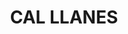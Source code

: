 ---
layout: test
title:  "CAL LLANES"
collections: ["patrimoni-arquitectonic", "bcil-previstos-cbp"]
coordinates:
  - group1:
        - [1.461637512943658, 42.358379025286297]
        - [1.461697995831108, 42.358390267844392]
        - [1.461728638470892, 42.358287204676856]
        - [1.461744344449185, 42.358289084381362]
        - [1.461779426534255, 42.35816978251416]
        - [1.461664556447216, 42.358156871361388]
        - [1.461659654301266, 42.358212245728303]
        - [1.461658499198697, 42.3582855332699]
        - [1.461666638464961, 42.35828626835135]
        - [1.461665524554544, 42.358291573153942]
        - [1.461637512943658, 42.358379025286297]
---